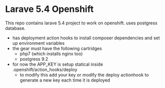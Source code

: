 # Larave 5.4 Openshift
This repo contains larave 5.4 project to work on openshift. uses postgress database.

- has deployment action hooks to install composer dependencies and set up environment variables
- the gear must have the following cartridges
  - php7 (which installs nginx too)
  - postgress 9.2
- for now the APP_KEY is setup statical inside .openshift/action_hooks/deploy
  - to modify this add your key or modify the deploy actionhook to generate a new key each time it is deployed 
 
